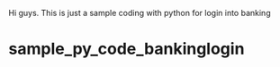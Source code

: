 Hi guys. This is just a sample coding with python for login into banking 
# sample_py_code_bankinglogin
